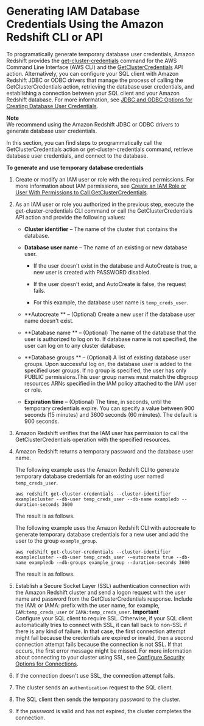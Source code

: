 # Generating IAM Database Credentials Using the Amazon Redshift CLI or API<a name="generating-iam-credentials-cli-api"></a>

To programatically generate temporary database user credentials, Amazon Redshift provides the [get\-cluster\-credentials](http://docs.aws.amazon.com/cli/latest/reference/redshift/get-cluster-credentials.html) command for the AWS Command Line Interface \(AWS CLI\) and the [GetClusterCredentials](http://docs.aws.amazon.com/redshift/latest/APIReference/API_GetClusterCredentials.html) API action\. Alternatively, you can configure your SQL client with Amazon Redshift JDBC or ODBC drivers that manage the process of calling the GetClusterCredentials action, retrieving the database user credentials, and establishing a connection between your SQL client and your Amazon Redshift database\. For more information, see [JDBC and ODBC Options for Creating Database User Credentials](jdbc-and-odbc-options-for-database-credentials.md)\.

**Note**  
We recommend using the Amazon Redshift JDBC or ODBC drivers to generate database user credentials\.

In this section, you can find steps to programmatically call the GetClusterCredentials action or get\-cluster\-credentials command, retrieve database user credentials, and connect to the database\.

**To generate and use temporary database credentials**

1. Create or modify an IAM user or role with the required permissions\. For more information about IAM permissions, see [Create an IAM Role or User With Permissions to Call GetClusterCredentials](generating-iam-credentials-role-permissions.md)\.

1. As an IAM user or role you authorized in the previous step, execute the get\-cluster\-credentials CLI command or call the GetClusterCredentials API action and provide the following values:

   + **Cluster identifier** – The name of the cluster that contains the database\.

   + **Database user name** – The name of an existing or new database user\.

     + If the user doesn't exist in the database and AutoCreate is true, a new user is created with PASSWORD disabled\.

     +  If the user doesn't exist, and AutoCreate is false, the request fails\. 

     + For this example, the database user name is `temp_creds_user`\. 

   +  **Autocreate ** – \(Optional\) Create a new user if the database user name doesn't exist\.

   +  **Database name ** – \(Optional\) The name of the database that the user is authorized to log on to\. If database name is not specified, the user can log on to any cluster database\.

   +  **Database groups ** – \(Optional\) A list of existing database user groups\. Upon successful log on, the database user is added to the specified user groups\. If no group is specified, the user has only PUBLIC permissions\.This user group names must match the dbgroup resources ARNs specified in the IAM policy attached to the IAM user or role\. 

   +  **Expiration time** – \(Optional\) The time, in seconds, until the temporary credentials expire\. You can specify a value between 900 seconds \(15 minutes\) and 3600 seconds \(60 minutes\)\. The default is 900 seconds\.

1. Amazon Redshift verifies that the IAM user has permission to call the GetClusterCredentials operation with the specified resources\. 

1. Amazon Redshift returns a temporary password and the database user name\.

   The following example uses the Amazon Redshift CLI to generate temporary database credentials for an existing user named `temp_creds_user`\.

   ```
   aws redshift get-cluster-credentials --cluster-identifier examplecluster --db-user temp_creds_user --db-name exampledb --duration-seconds 3600
   ```

   The result is as follows\.

   The following example uses the Amazon Redshift CLI with autocreate to generate temporary database credentials for a new user and add the user to the group `example_group`\.

   ```
   aws redshift get-cluster-credentials --cluster-identifier examplecluster --db-user temp_creds_user -–autocreate true --db-name exampledb -–db-groups example_group --duration-seconds 3600
   ```

   The result is as follows\.

1. Establish a Secure Socket Layer \(SSL\) authentication connection with the Amazon Redshift cluster and send a logon request with the user name and password from the GetClusterCredentials response\. Include the IAM: or IAMA: prefix with the user name, for example, `IAM:temp_creds_user` or `IAMA:temp_creds_user`\.
**Important**  
Configure your SQL client to require SSL\. Otherwise, if your SQL client automatically tries to connect with SSL, it can fall back to non\-SSL if there is any kind of failure\. In that case, the first connection attempt might fail because the credentials are expired or invalid, then a second connection attempt fails because the connection is not SSL\. If that occurs, the first error message might be missed\. For more information about connecting to your cluster using SSL, see [Configure Security Options for Connections](connecting-ssl-support.md)\.

1. If the connection doesn't use SSL, the connection attempt fails\. 

1. The cluster sends an `authentication` request to the SQL client\. 

1. The SQL client then sends the temporary password to the cluster\. 

1. If the password is valid and has not expired, the cluster completes the connection\. 
